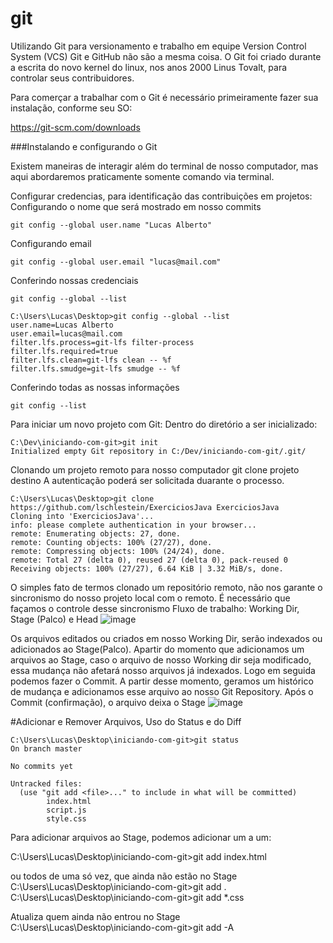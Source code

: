 # git
Utilizando Git para versionamento e trabalho em equipe
Version Control System (VCS) Git e GitHub não são a mesma coisa.
O Git foi criado durante a escrita do novo kernel do linux, nos anos 2000 Linus Tovalt, para controlar seus contribuidores.

Para comerçar a trabalhar com o Git é necessário primeiramente fazer sua instalação, conforme seu SO:

https://git-scm.com/downloads

###Instalando e configurando o Git

Existem maneiras de interagir além do terminal de nosso computador, mas aqui abordaremos praticamente somente comando via terminal.

Configurar credencias, para identificação das contribuições em projetos:
Configurando o nome que será mostrado em nosso commits
```terminal
git config --global user.name "Lucas Alberto"
```
Configurando email
```terminal
git config --global user.email "lucas@mail.com"
```
Conferindo nossas credenciais
```terminal
git config --global --list
```
``` terminal
C:\Users\Lucas\Desktop>git config --global --list
user.name=Lucas Alberto
user.email=lucas@mail.com
filter.lfs.process=git-lfs filter-process
filter.lfs.required=true
filter.lfs.clean=git-lfs clean -- %f
filter.lfs.smudge=git-lfs smudge -- %f
```

Conferindo todas as nossas informações
```terminal
git config --list
```
Para iniciar um novo projeto com Git:
Dentro do diretório a ser inicializado:
``` terminal
C:\Dev\iniciando-com-git>git init
Initialized empty Git repository in C:/Dev/iniciando-com-git/.git/
```

Clonando um projeto remoto para nosso computador
git clone projeto destino
A autenticação poderá ser solicitada duarante o processo.

``` terminal
C:\Users\Lucas\Desktop>git clone https://github.com/lschlestein/ExerciciosJava ExerciciosJava
Cloning into 'ExerciciosJava'...
info: please complete authentication in your browser...
remote: Enumerating objects: 27, done.
remote: Counting objects: 100% (27/27), done.
remote: Compressing objects: 100% (24/24), done.
remote: Total 27 (delta 0), reused 27 (delta 0), pack-reused 0
Receiving objects: 100% (27/27), 6.64 KiB | 3.32 MiB/s, done.
```

O simples fato de termos clonado um repositório remoto, não nos garante o sincronismo do nosso projeto local com o remoto.
É necessário que façamos o controle desse sincronismo
Fluxo de trabalho: Working Dir, Stage (Palco) e Head
![image](https://github.com/lschlestein/git/assets/103784532/740f6a2e-74b1-4cca-a4da-1f2776288201)

Os arquivos editados ou criados em nosso Working Dir, serão indexados ou adicionados ao Stage(Palco).
Apartir do momento que adicionamos um arquivos ao Stage, caso o arquivo de nosso Working dir seja modificado, essa mudança não afetará nosso arquivos já indexados.
Logo em seguida podemos fazer o Commit. A partir desse momento, geramos um histórico de mudança e adicionamos esse arquivo ao nosso Git Repository. Após o Commit (confirmação), o arquivo deixa o Stage
![image](https://github.com/lschlestein/git/assets/103784532/27693f24-11ee-476b-8df7-445925eb48f8)

#Adicionar e Remover Arquivos, Uso do Status e do Diff

``` git
C:\Users\Lucas\Desktop\iniciando-com-git>git status
On branch master

No commits yet

Untracked files:
  (use "git add <file>..." to include in what will be committed)
        index.html
        script.js
        style.css
```

Para adicionar arquivos ao Stage, podemos adicionar um a um:

C:\Users\Lucas\Desktop\iniciando-com-git>git add index.html

ou todos de uma só vez, que ainda não estão no Stage
C:\Users\Lucas\Desktop\iniciando-com-git>git add .
C:\Users\Lucas\Desktop\iniciando-com-git>git add *.css

Atualiza quem ainda não entrou no Stage
C:\Users\Lucas\Desktop\iniciando-com-git>git add -A




